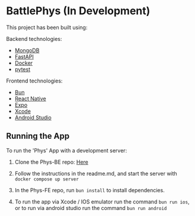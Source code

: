 # BattlePhys (**In Development**)

This project has been built using:

Backend technologies:

- [MongoDB](https://www.mongodb.com/docs/manual/administration/install-community/)
- [FastAPI](https://fastapi.tiangolo.com/tutorial/)
- [Docker](https://docs.docker.com/get-started/overview/)
- [pytest](https://docs.pytest.org/en/8.2.x/getting-started.html)

Frontend technologies:

- [Bun](https://bun.sh/docs)
- [React Native](https://reactnative.dev/docs/environment-setup)
- [Expo](https://docs.expo.dev/get-started/set-up-your-environment/)
- [Xcode](https://www.freecodecamp.org/news/how-to-download-and-install-xcode/)
- [Android Studio](https://developer.android.com/studio)


## Running the App

To run the 'Phys' App with a development server:

1. Clone the Phys-BE repo: [Here]((https://github.com/Kieran-McDonagh/Phys-BE))

2. Follow the instructions in the readme.md, and start the server with `docker compose up server`

3. In the Phys-FE repo, run `bun install` to install dependencies.

4. To run the app via Xcode / IOS emulator run the command `bun run ios`, or to run via android studio run the command `bun run android`
